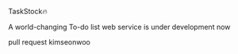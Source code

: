 TaskStock🔥

A world-changing To-do list web service is under development now

pull request kimseonwoo
